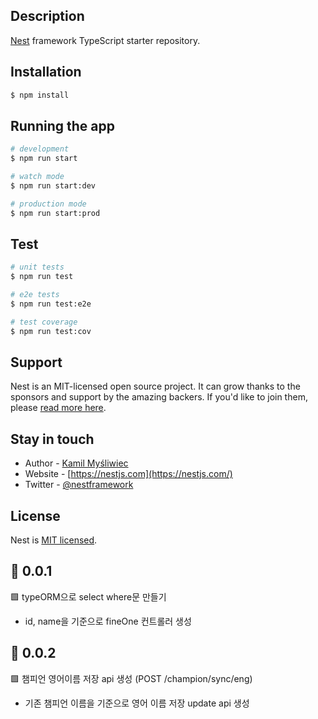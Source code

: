 ## Description

[Nest](https://github.com/nestjs/nest) framework TypeScript starter repository.

## Installation

```bash
$ npm install
```

## Running the app

```bash
# development
$ npm run start

# watch mode
$ npm run start:dev

# production mode
$ npm run start:prod
```

## Test

```bash
# unit tests
$ npm run test

# e2e tests
$ npm run test:e2e

# test coverage
$ npm run test:cov
```

## Support

Nest is an MIT-licensed open source project. It can grow thanks to the sponsors and support by the amazing backers. If you'd like to join them, please [read more here](https://docs.nestjs.com/support).

## Stay in touch

- Author - [Kamil Myśliwiec](https://kamilmysliwiec.com)
- Website - [https://nestjs.com](https://nestjs.com/)
- Twitter - [@nestframework](https://twitter.com/nestframework)

## License

Nest is [MIT licensed](LICENSE).

## 🚀 0.0.1

🟩 typeORM으로 select where문 만들기

- id, name을 기준으로 fineOne 컨트롤러 생성

## 🚀 0.0.2

🟩 챔피언 영어이름 저장 api 생성 (POST /champion/sync/eng)

- 기존 챔피언 이름을 기준으로 영어 이름 저장 update api 생성
